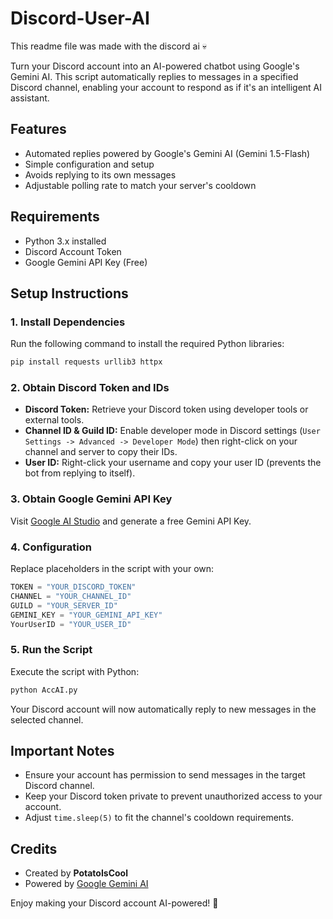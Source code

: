 # Discord-User-AI

This readme file was made with the discord ai 💀

Turn your Discord account into an AI-powered chatbot using Google's Gemini AI. This script automatically replies to messages in a specified Discord channel, enabling your account to respond as if it's an intelligent AI assistant.

## Features

- Automated replies powered by Google's Gemini AI (Gemini 1.5-Flash)
- Simple configuration and setup
- Avoids replying to its own messages
- Adjustable polling rate to match your server's cooldown

## Requirements

- Python 3.x installed
- Discord Account Token
- Google Gemini API Key (Free)

## Setup Instructions

### 1. Install Dependencies

Run the following command to install the required Python libraries:

```bash
pip install requests urllib3 httpx
```

### 2. Obtain Discord Token and IDs

- **Discord Token:** Retrieve your Discord token using developer tools or external tools.
- **Channel ID & Guild ID:** Enable developer mode in Discord settings (`User Settings -> Advanced -> Developer Mode`) then right-click on your channel and server to copy their IDs.
- **User ID:** Right-click your username and copy your user ID (prevents the bot from replying to itself).

### 3. Obtain Google Gemini API Key

Visit [Google AI Studio](https://aistudio.google.com/apikey) and generate a free Gemini API Key.

### 4. Configuration

Replace placeholders in the script with your own:

```python
TOKEN = "YOUR_DISCORD_TOKEN"
CHANNEL = "YOUR_CHANNEL_ID"
GUILD = "YOUR_SERVER_ID"
GEMINI_KEY = "YOUR_GEMINI_API_KEY"
YourUserID = "YOUR_USER_ID"
```

### 5. Run the Script

Execute the script with Python:

```bash
python AccAI.py
```

Your Discord account will now automatically reply to new messages in the selected channel.

## Important Notes

- Ensure your account has permission to send messages in the target Discord channel.
- Keep your Discord token private to prevent unauthorized access to your account.
- Adjust `time.sleep(5)` to fit the channel's cooldown requirements.

## Credits

- Created by **PotatoIsCool**
- Powered by [Google Gemini AI](https://aistudio.google.com)

Enjoy making your Discord account AI-powered! 🚀

